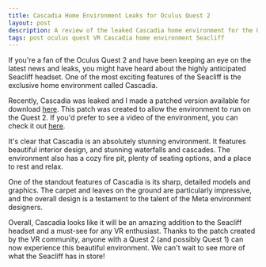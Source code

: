 ```yaml
---
title: Cascadia Home Environment Leaks for Oculus Quest 2
layout: post
description: A review of the leaked Cascadia home environment for the Oculus Quest 2 and Seacliff headset, including patch information and a video tour.
tags: post oculus quest VR Cascadia home environment Seacliff
---
```


If you're a fan of the Oculus Quest 2 and have been keeping an eye on the latest news and leaks, you might have heard about the highly anticipated Seacliff headset. One of the most exciting features of the Seacliff is the exclusive home environment called Cascadia.

Recently, Cascadia was leaked and I made a patched version available for download [here](https://cdn.discordapp.com/attachments/867876408482988052/1017556822648950804/cascadia_unlock.apk). This patch was created to allow the environment to run on the Quest 2. If you'd prefer to see a video of the environment, you can check it out [here](https://www.youtube.com/watch?v=pomxLO4qzCo).

It's clear that Cascadia is an absolutely stunning environment. It features beautiful interior design, and stunning waterfalls and cascades. The environment also has a cozy fire pit, plenty of seating options, and a place to rest and relax.

One of the standout features of Cascadia is its sharp, detailed models and graphics. The carpet and leaves on the ground are particularly impressive, and the overall design is a testament to the talent of the Meta environment designers.

Overall, Cascadia looks like it will be an amazing addition to the Seacliff headset and a must-see for any VR enthusiast. Thanks to the patch created by the VR community, anyone with a Quest 2 (and possibly Quest 1) can now experience this beautiful environment. We can't wait to see more of what the Seacliff has in store!